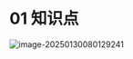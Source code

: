 # 01 知识点

![image-20250130080129241](C:\Users\Administrator\AppData\Roaming\Typora\typora-user-images\image-20250130080129241.png)